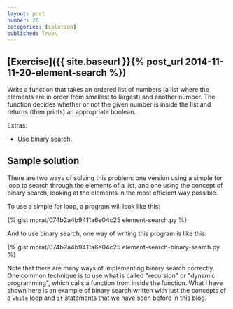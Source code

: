 ```yaml
---
layout: post
number: 20
categories: [solution]
published: True\
---
```


## [Exercise]({{ site.baseurl }}{% post_url 2014-11-11-20-element-search %})

Write a function that takes an ordered list of numbers (a list where the elements are in order from smallest to largest) and another number. The function decides whether or not the given number is inside the list and returns (then prints) an appropriate boolean.

Extras: 

* Use binary search. 

## Sample solution 

There are two ways of solving this problem: one version using a simple for loop to search through the elements of a list, and one using the concept of binary search, looking at the elements in the most efficient way possible. 

To use a simple for loop, a program will look like this: 

{% gist mprat/074b2a4b9411a6e04c25 element-search.py %}

And to use binary search, one way of writing this program is like this:

{% gist mprat/074b2a4b9411a6e04c25 element-search-binary-search.py %}

Note that there are many ways of implementing binary search correctly. One common technique is to use what is called "recursion" or "dynamic programming", which calls a function from inside the function. What I have shown here is an example of binary search written with just the concepts of a `while` loop and `if` statements that we have seen before in this blog.